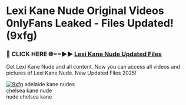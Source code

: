 # Lexi Kane Nude Original Videos 0nlyFans Leaked - Files Updated! (9xfg)

<h3>🔴 CLICK HERE 🌐==►► <a href="https://tinyurl.com/5h6xmrr3" rel="nofollow">Lexi Kane Nude Updated Files</a></h3>

Get Lexi Kane Nude and all content. Now you can access all videos and pictures of Lexi Kane Nude. New Updated Files 2025!

[![9xfg](https://i.imgur.com/KVD873Z.gif)](https://tinyurl.com/5h6xmrr3)
adelaide kane nudes<br>
chelsea kane nude<br>
nude chelsea kane